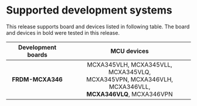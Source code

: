 # Supported development systems

This release supports board and devices listed in following table. The board and devices in bold were tested in this release.

|Development boards|MCU devices|
|:--:              |:--:       |
|**FRDM-MCXA346**|MCXA345VLH, MCXA345VLL, MCXA345VLQ,<br/> MCXA345VPN, MCXA346VLH, MCXA346VLL,<br/> **MCXA346VLQ**, MCXA346VPN|
